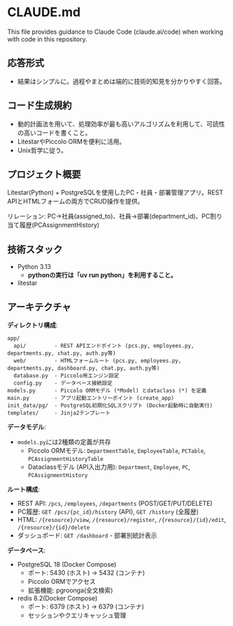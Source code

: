 # CLAUDE.md

This file provides guidance to Claude Code (claude.ai/code) when working with code in this repository.

## 応答形式
- 結果はシンプルに。過程やまとめは端的に技術的知見を分かりやすく回答。

## コード生成規約
- 動的計画法を用いて、処理効率が最も高いアルゴリズムを利用して、可読性の高いコードを書くこと。
- LitestarやPiccolo ORMを便利に活用。
- Unix哲学に従う。

## プロジェクト概要

Litestar(Python) + PostgreSQLを使用したPC・社員・部署管理アプリ。REST APIとHTMLフォームの両方でCRUD操作を提供。

リレーション: PC→社員(assigned_to)、社員→部署(department_id)、PC割り当て履歴(PCAssignmentHistory)

## 技術スタック
- Python 3.13
  - **pythonの実行は「uv run python」を利用すること。**
- litestar

## アーキテクチャ

**ディレクトリ構成**:
```
app/
  api/         - REST APIエンドポイント (pcs.py, employees.py, departments.py, chat.py, auth.py等)
  web/         - HTMLフォームルート (pcs.py, employees.py, departments.py, dashboard.py, chat.py, auth.py等)
  database.py  - Piccolo用エンジン設定
  config.py    - データベース接続設定
models.py      - Piccolo ORMモデル (*Model) とdataclass (*) を定義
main.py        - アプリ起動エントリーポイント (create_app)
init_data/pg/  - PostgreSQL初期化SQLスクリプト (Docker起動時に自動実行)
templates/     - Jinja2テンプレート
```

**データモデル**:
- `models.py`には2種類の定義が共存
  - Piccolo ORMモデル: `DepartmentTable`, `EmployeeTable`, `PCTable`, `PCAssignmentHistoryTable`
  - Dataclassモデル (API入出力用): `Department`, `Employee`, `PC`, `PCAssignmentHistory`

**ルート構成**:
- REST API: `/pcs`, `/employees`, `/departments` (POST/GET/PUT/DELETE)
- PC履歴: `GET /pcs/{pc_id}/history` (API), `GET /history` (全履歴)
- HTML: `/{resource}/view`, `/{resource}/register`, `/{resource}/{id}/edit`, `/{resource}/{id}/delete`
- ダッシュボード: `GET /dashboard` - 部署別統計表示

**データベース**:
- PostgreSQL 18 (Docker Compose)
  - ポート: 5430 (ホスト) -> 5432 (コンテナ)
  - Piccolo ORMでアクセス
  - 拡張機能: pgroonga(全文検索)
- redis 8.2(Docker Compose)
  - ポート: 6379 (ホスト) -> 6379 (コンテナ)
  - セッションやクエリキャッシュ管理
